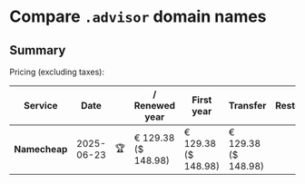 # Compare `.advisor` domain names

## Summary

Pricing (excluding taxes):

| Service | Date |  | / Renewed year | First year | Transfer | Restoration |
|--|--|--|--|--|--|--|
| **Namecheap** | 2025-06-23 | 🏆 | € 129.38<br>($ 148.98) | € 129.38<br>($ 148.98) | € 129.38<br>($ 148.98) |  |
